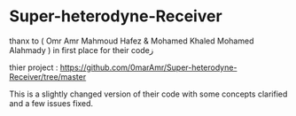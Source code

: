 #         Super-heterodyne-Receiver



thanx to ( Omr Amr Mahmoud Hafez & Mohamed Khaled Mohamed Alahmady ) in first place for their codeز

thier project :  https://github.com/0marAmr/Super-heterodyne-Receiver/tree/master

This is a slightly changed version of their code with some concepts clarified and a few issues fixed.
